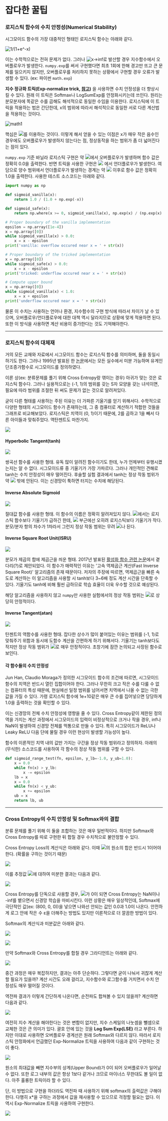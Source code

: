 # 잡다한 꿀팁

### 로지스틱 함수의 수치 안정성(Numerical Stability)

시그모이드 함수의 가장 대중적인 형태인 로지스틱 함수는 아래와 같다.

![1/(1+e^-x)](./img/honey_tip/math0.gif)

이는 수학적으로는 전혀 문제가 없다. 그러나 ![x->inf](./img/honey_tip/math00.gif)로 발산할 경우 지수함수에서 오버플로우가 발생한다. `numpy.exp`를 써서 구현했다면 최초 1회에 한해 경고만 뜨고 큰 문제를 일으키지 않지만, 오버플로우를 처리하지 못하는 상황에서 구현할 경우 오류가 발생할 수 있다. (ex: 파이썬 `math.exp`)

**지수 정규화 트릭(Exp-normalize trick, [참고](https://timvieira.github.io/blog/post/2014/02/11/exp-normalize-trick/))** 을 사용하면 수치 안정성을 더 향상시킬 수 있다. 원래 이 트릭은 Softmax나 LogSumExp를 안정화시키는데 쓰인다. 원리는 분모분자에 똑같은 수를 곱해도 해석적으로 동일한 수임을 이용한다. 로지스틱에 이 트릭을 적용하는 법은 간단한데, x의 범위에 따라서 해석적으로 동일한 서로 다른 계산법을 적용하는 것이다.

![math1](./img/honey_tip/math1.gif)

핵심은 ![](./img/honey_tip/math2.gif)를 이용하는 것이다. 이렇게 해서 얻을 수 있는 이점은 x가 매우 작은 음수인 경우에도 오버플로우가 발생하지 않는다는 점, 정상동작을 하는 범위가 좀 더 넓어진다는 점이 있다.

`numpy.exp` 기준 바닐라 로지스틱 구현은 약 ![](./img/honey_tip/math4.gif)에서 오버플로우가 발생하며 함수 값은 정확히 0.0을 출력한다. 반면 트릭을 사용한 구현은 ![](./img/honey_tip/math5.gif) 에서 언더플로우가 발생한다. 여담으로 양수 범위에서 언더플로우가 발생하는 경계는 약 ![](./img/honey_tip/math6.gif) 이후로 함수 값은 정확히 1.0을 출력한다. 사용한 테스트 소스코드는 아래와 같다.

```python
import numpy as np

def sigmoid_vanilla(x):
    return 1.0 / (1.0 + np.exp(-x))

def sigmoid_safe(x):
    return np.where(x >= 0, sigmoid_vanilla(x), np.exp(x) / (np.exp(x) + 1.0))

# Proper boundary of the vanilla implementation
epsilon = np.array([1e-4])
x = np.array([0])
while sigmoid_vanilla(x) > 0.0:
    x = x - epsilon
print('vanilla: overflow occured near x = ' + str(x))

# Proper boundary of the tricked implementation
x = np.array([0])
while sigmoid_safe(x) > 0.0:
    x = x - epsilon
print('tricked: underflow occured near x = ' + str(x))

# Compute upper bound
x = np.array([0])
while sigmoid_vanilla(x) < 1.0:
    x = x + epsilon
print('underflow occured near x = ' + str(x))
```

물론 이 수치는 사용하는 언어나 환경, 지수함수의 구현 방식에 따라서 차이가 날 수 있으며, 오버플로우/언더플로우에 대한 대책 역시 달라지므로 상황에 맞게 적용하면 된다. 또한 이 방식을 사용하면 계산 비용이 증가한다는 것도 기억해야한다.

------

### 로지스틱 함수의 대체재

거의 모든 교재와 자료에서 시그모이드 함수는 로지스틱 함수를 의미하며, 둘을 동일시하기도 한다. 그러나 1995년 발표된 한 [논문](https://link.springer.com/chapter/10.1007%2F3-540-59497-3_175)에서는 모든 실수에서 미분 가능하며 유계인 단조증가함수로 시그모이드를 정의하였다.

이론 상(ex: 분류문제를 풀기 위해 Cross Entropy랑 엮이는 경우) 아귀가 맞는 것은 로지스틱 함수다. 그러나 실용적으로는 (-1, 1)의 범위를 갖는 S자 모양을 갖는 녀석이면, 필요에 따라 범위를 조절한 뒤 써도 문제가 없는 것으로 알려져있다.

굳이 다른 형태를 사용하는 주된 이유는 더 가파른 기울기를 얻기 위해서다. 수학적으로 다양한 형태의 시그모이드 함수가 존재하는데, 그 중 컴퓨터로 계산하기 적합한 것들을 그래프로 비교해보았다. 로지스틱은 치역이 (0, 1)이기 때문에, 2를 곱하고 1을 빼서 다른 아이들과 맞춰주었다. 역탄젠트도 마찬가지.

![](./img/honey_tip/sigmoid.png)

#### Hyperbolic Tangent(tanh)

![](./img/honey_tip/math7.gif)

쌍곡선 함수를 사용한 형태. 유독 많이 알려진 함수이기도 한데, 누가 언제부터 유행시켰는지는 알 수 없다. 시그모이드류 중 기울기가 가장 가파르다. 그러나 개인적인 견해로 tanh는 수치 안정성이 매우 떨어진다. 후술할 실험 결과에서 tanh는 정상 작동 범위가 약 ![](./img/honey_tip/math7a.gif) 밖에 안된다. 이는 신경망이 툭하면 터지는 수치에 해당된다.

#### Inverse Absolute Sigmoid

![](/img/honey_tip/math8.gif)

절대값 함수를 사용한 형태. 이 함수의 이름은 정확히 알려져있지 않다. ![](/img/honey_tip/math8a.gif)에서는 로지스틱 함수보다 기울기가 급하긴 한데,  ![](/img/honey_tip/math8b.gif) 부근에선 오히려 로지스틱보다 기울기가 작다. 분모/분자 항의 차수가 1차라서 그런지 정상 작동 범위는 무려 ![](/img/honey_tip/math8c.gif)나 된다.

#### Inverse Square Root Unit(ISRU)

![](/img/honey_tip/math9.gif)

분모가 제곱의 합에 제곱근을 씌운 형태. 2017년 발표된 [활성화 함수 관련 논문](https://arxiv.org/abs/1710.09967)에서 곁다리(?)로 제안되었다. 이 함수가 매력적인 이유는 '고속 역제곱근 계산(Fast Inverse Square Root)' 알고리즘의 존재 때문이다. 저자의 주장에 따르면, 역제곱근을 빠른 속도로 계산하는 이 알고리즘을 사용할 시 tanh보다 3~6배 정도 계산 시간을 단축할 수 있다. 기울기도 tanh에 비해 훨씬 급하므로 학습 효율이 더욱 우수할 것으로 예상된다.

해당 알고리즘을 사용하지 않고 `numpy`만 사용한 실험에서의 정상 작동 범위는 ![](./img/honey_tip/math9a.gif)로 상당히 안정적이다.

#### Inverse Tangent(atan)

![](./img/honey_tip/math10.gif)

탄젠트의 역함수를 사용한 형태. 잡다한 상수가 많이 붙어있는 이유는 범위를 (-1, 1)로 맞춰주기 위함과 동시에 도함수 계산을 간편하게 하기 위해서다. 기울기는 tanh보다도 작지만 정상 작동 범위가 ![](./img/honey_tip/math10a.gif)로 매우 안정적이다. 초창기에 잠깐 논의되고 사장된 함수로 보인다.

#### 각 함수들의 수치 안정성

Jun Han, Claudio Moraga가 정의한 시그모이드 함수의 조건에 따르면, 시그모이드 함수의 치역은 반드시 열린 집합이어야 한다. 그러나 무한히 크고 작은 수를 다룰 수 없는 컴퓨터의 특성 때문에, 현실에선 일정 범위를 넘어서면 치역에서 나올 수 없는 극한 값을 가질 수 있다. 가령 로지스틱 함수에 1e+10같은 매우 큰 수를 집어넣으면 당당하게 1.0을 출력하는 것을 확인할 수 있다.

이는 신경망의 전체 수치 안정성에 영향을 줄 수 있다. Cross Entropy같이 제한된 정의역을 가지는 계산 과정에서 시그모이드의 입력이 비정상적으로 크거나 작을 경우, inf나 NaN이 발생하여 신경망 전체를 먹통으로 만들 수 있다. 특히 시그모이드가 ReLU나 Leaky ReLU 다음 단에 물릴 경우 이런 현상이 발생할 가능성이 높다.

함수의 이론적인 치역 내의 값만 가지는 구간을 정상 작동 범위라고 정의하자. 아래의 (무식한) 소스코드를 사용하여 각 함수의 정상 작동 범위를 구할 수 있다.

```python
def sigmoid_range_test(fn, epsilon, y_lb=-1.0, y_ub=1.0):
    x = 0.0
    while fn(x) > y_lb:
        x -= epsilon
    lb = x
    x = 0.0
    while fn(x) < y_ub:
        x += epsilon
    ub = x
    return lb, ub
```

------

### Cross Entropy의 수치 안정성 및 Softmax와의 결합

분류 문제를 풀기 위해 이 둘을 조합하는 것은 매우 일반적이다. 하지만 Softmax와 Cross Entropy를 따로 구현한 뒤 합칠 경우 수치적으로 불안정할 수 있다.

Cross Entropy Loss의 계산식은 아래와 같다. 이때 ![](./img/honey_tip/math14a.gif)의 원소의 합은 반드시 1이어야 한다. (확률을 구하는 것이기 때문)

![](./img/honey_tip/math11.gif)

이를 추정값 ![](./img/honey_tip/math12.gif)에 대하여 미분한 결과는 다음과 같다.

![](./img/honey_tip/math13.gif)

Cross Entropy를 단독으로 사용할 경우, ![](./img/honey_tip/math12.gif)가 0이 되면 Cross Entropy는 NaN이나 -inf를 뱉으면서 신경망 학습을 마비시킨다. 이런 상황은 매우 일상적인데, Softmax에 극단적인 값(ex: (800, 0, 0))을 넣으면 나와선 안되는 값인 0.0과 1.0이 나온다. 안전하게 로그 안에 작은 수 ε을 더해주는 방법도 있지만 이론적으로 더 깔끔한 방법이 있다.

Softmax의 계산식과 미분값은 아래와 같다.

![](./img/honey_tip/math14.gif)

![](./img/honey_tip/math15b.gif)

만약 Softmax와 Cross Entropy를 합칠 경우 그라디언트는 아래와 같다.

![](./img/honey_tip/math15.gif)

중간 과정은 매우 복잡하지만, 결과는 아주 단순하다. 그렇다면 굳이 나눠서 귀찮게 계산할 필요가 있을까? 계산 시간도 오래 걸리고, 지수함수와 로그함수를 거치면서 수치 안정성도 매우 떨어질 것이다.

역전파 결과가 이렇게 간단하게 나온다면, 순전파도 합쳐볼 수 있지 않을까? 계산하면 다음과 같다.

![](./img/honey_tip/math16.gif)

여전히 지수 계산을 해야한다는 것은 변함이 없지만, 지수 스케일의 나눗셈을 뺄셈으로 교체한 것은 큰 의미가 있다. 괄호 안에 있는 것을 **Log Sum Exp(LSE)** 라고 부른다. 하지만 이대로 사용하면 오버플로우 경계선은 원래 Softmax와 다르지 않다. 따라서 로지스틱 안정화에서 언급했던 Exp-Normalize 트릭을 사용하여 다음과 같이 구현하는 것이 좋다.

![](./img/honey_tip/math18.gif)

원소의 최대값을 빼면 지수부의 상계(Upper Bound)가 0이 되어 오버플로우가 일어날 수 없다. 또한 로그 내부의 값은 항상 1보다 같거나 크므로 마이너스 무한대도 볼 일이 없다. 아주 훌륭한 트릭이라 할 수 있다.

단, 이 방법으로 구현을 하더라도 역전파 때 사용하기 위해 softmax의 출력값은 구해야한다. 다행히 x*을 구하는 과정에서 값을 재사용할 수 있으므로 걱정할 필요는 없다. 이 역시 Exp-Normalize 트릭을 사용하여 구현한다.

![](./img/honey_tip/math19.gif)